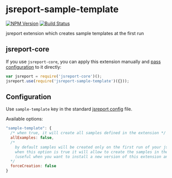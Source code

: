 # jsreport-sample-template
[![NPM Version](http://img.shields.io/npm/v/jsreport-sample-template.svg?style=flat-square)](https://npmjs.com/package/jsreport-sample-template)
[![Build Status](https://travis-ci.org/jsreport/jsreport-sample-template.png?branch=master)](https://travis-ci.org/jsreport/jsreport-sample-template)

jsreport extension which creates sample templates at the first run

jsreport-core
-------------

If you use `jsreport-core`, you can apply this extension manually and [pass configuration](#configuration) to it directly:

```js
var jsreport = require('jsreport-core')();
jsreport.use(require('jsreport-sample-template')({}));
```

Configuration
-------------

Use `sample-template` key in the standard [jsreport config](https://github.com/jsreport/jsreport/blob/master/config.md) file.

Available options:

```js
"sample-template": {
  /* when true, it will create all samples defined in the extension */
  allExamples: false,
  /*
    by default samples will be created only on the first run of your jsreport installation,
    when this option is true it will allow to create the samples in the next run
    (useful when you want to install a new version of this extension and want to create the new examples that come with it)
  */
  forceCreation: false
}
```

